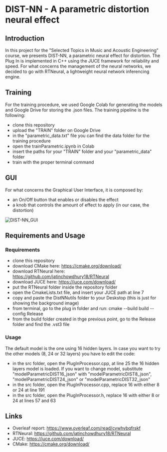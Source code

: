 # DIST-NN - A parametric distortion neural effect
## Introduction 
In this project for the "Selected Topics in Music and Acoustic Engineering" course, we presents DIST-NN, a parametric neural effect for distortion. The Plug In is implemented in C++ using the JUCE framework for reliability and speed. For what concerns the management of the neural networks, we decided to go with RTNeural, a lightweight neural network inferencing engine. 
## Training
For the training procedure, we used Google Colab for generating the models and Google Drive for storing the .json files. 
The training pipeline is the following: 
- clone this repository
- upload the "TRAIN" folder on Google Drive
- in the "parametric_data.txt" file you can find the data folder for the training procedure
- open the trainParametric.ipynb in Colab
- insert the paths for your "TRAIN" folder and your "parametric_data" folder
- train with the proper terminal command
## GUI 
For what concerns the Graphical User Interface, it is composed by: 
- an On/Off button that enables or disables the effect
- a knob that controls the amount of effect to apply (in our case, the distortion)

![DIST-NN_GUI](https://github.com/AlessandroOrsatti/Selected_topics/assets/94984780/c3db097d-6e3e-465f-9e08-f1f70cf8e5ed)


  
## Requirements and Usage
### Requirements
- clone this repository
- download CMake here: https://cmake.org/download/
- download RTNeural here: https://github.com/jatinchowdhury18/RTNeural
- download JUCE here: https://juce.com/download/
- put the RTNeural folder inside the repository folder
- open the CmakeLists.txt file, and insert your JUCE path at line 7
- copy and paste the DistNNutils folder to your Deskstop (this is just for showing the background image) 
- from terminal, go to the plug in folder and run: cmake --build build --config Release
- from the build folder created in thge previous point, go to the Release folder and find the .vst3 file
### Usage
The default model is the one using 16 hidden layers. In case you want to try the other models (8, 24 or 32 layers) you have to edit the code: 
- in the src folder, open the PlugInProcessor.cpp, at line 25 the 16 hidden layers model is loaded. If you want to change model, substitute "modelParametricDIST16_json" with "modelParametricDIST8_json", "modelParametricDIST24_json" or "modelParametricDIST32_json"
- in the src folder, open the PlugInProcessor.cpp, replace 16 with either 8 or 24 at line 191
- in the src folder, open the PlugInProcessor.h, replace 16 with either 8 or 24 at lines 57 and 63

## Links
- Overleaf report: https://www.overleaf.com/read/cvwhvbqfrskf
- RTNeural: https://github.com/jatinchowdhury18/RTNeural
- JUCE: https://juce.com/download/
- CMake: https://cmake.org/download/

